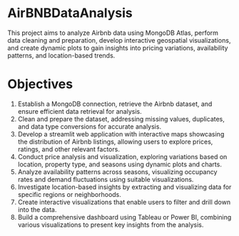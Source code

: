 # AirBNBDataAnalysis
This project aims to analyze Airbnb data using MongoDB Atlas, perform data cleaning and preparation, develop interactive geospatial visualizations, and create dynamic plots to gain insights into pricing variations, availability patterns, and location-based trends.

# Objectives

1) Establish a MongoDB connection, retrieve the Airbnb dataset, and ensure efficient data retrieval for analysis.
2) Clean and prepare the dataset, addressing missing values, duplicates, and data type conversions for accurate analysis.
3) Develop a streamlit web application with interactive maps showcasing the distribution of Airbnb listings, allowing users to explore prices, ratings, and other relevant factors.
4) Conduct price analysis and visualization, exploring variations based on location, property type, and seasons using dynamic plots and charts.
5) Analyze availability patterns across seasons, visualizing occupancy rates and demand fluctuations using suitable visualizations.
6) Investigate location-based insights by extracting and visualizing data for specific regions or neighborhoods.
7) Create interactive visualizations that enable users to filter and drill down into the data.
8) Build a comprehensive dashboard using Tableau or Power BI, combining various visualizations to present key insights from the analysis.

